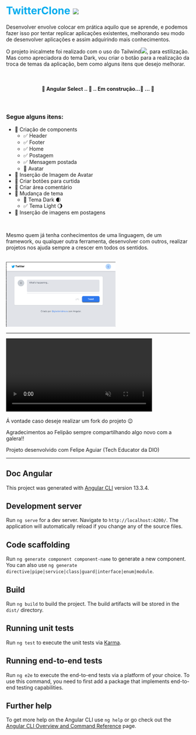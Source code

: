 <h1 style="color:#00acee"> TwitterClone <img src="https://icongr.am/devicon/twitter-original.svg?size=48&color=currentColor"></h1>


Desenvolver envolve colocar em prática aquilo que se aprende, e podemos fazer isso por tentar replicar aplicações existentes, melhorando seu modo de desenvolver aplicações e assim adquirindo mais conhecimentos.


O projeto inicalmete foi realizado com o uso do Tailwind<img  src="https://icongr.am/simple/tailwindcss.svg?size=20&color=ffffff&colored=false">, para estilização. Mas como apreciadora do tema Dark, vou criar o botão para a realização da troca de temas da aplicação, bem como alguns itens que desejo melhorar. 

<br>

<h4 align="center"> 
	🚧  Angular Select .. 🫥 .. Em construção...🙂 ...  🚧
</h4>

<br>


### Segue alguns itens:

* 🧰 Criação de components
    * ✅ Header 
    * ✅ Footer 
    * ✅ Home 
    * ✅ Postagem 
    * ✅ Mensagem postada 
    * 🧰 Avatar 
* 🧰 Inserção de Imagem de Avatar  
* 🧰 Criar botões para curtida 
* 🧰 Criar área comentário 
* 🧰 Mudança de tema 
    * 🧰 Tema Dark 🌒 
    * ✅ Tema Light 🌖  
* 🧰 Inserção de imagens em postagens 

<br>

Mesmo quem já tenha conhecimentos de uma linguagem, de um framework, ou qualquer outra ferramenta, desenvolver com outros, realizar projetos nos ajuda sempre a crescer em todos os sentidos.

<br>
<img width="300" src="src/assets/twitte.png">
<br>
<hr>
<video width="400" controls autoplay muted>
<source src="src/assets/twitter.mp4" type="video/mp4">
</video>
<br>

Á vontade caso deseje realizar um fork do projeto 😉 


Agradecimentos ao Felipão sempre compartilhando algo novo com a galera!!

Projeto desenvolvido com Felipe Aguiar (Tech Educator da DIO)



<hr>

## Doc Angular 

This project was generated with [Angular CLI](https://github.com/angular/angular-cli) version 13.3.4.

## Development server

Run `ng serve` for a dev server. Navigate to `http://localhost:4200/`. The application will automatically reload if you change any of the source files.

## Code scaffolding

Run `ng generate component component-name` to generate a new component. You can also use `ng generate directive|pipe|service|class|guard|interface|enum|module`.

## Build

Run `ng build` to build the project. The build artifacts will be stored in the `dist/` directory.

## Running unit tests

Run `ng test` to execute the unit tests via [Karma](https://karma-runner.github.io).

## Running end-to-end tests

Run `ng e2e` to execute the end-to-end tests via a platform of your choice. To use this command, you need to first add a package that implements end-to-end testing capabilities.

## Further help

To get more help on the Angular CLI use `ng help` or go check out the [Angular CLI Overview and Command Reference](https://angular.io/cli) page.
